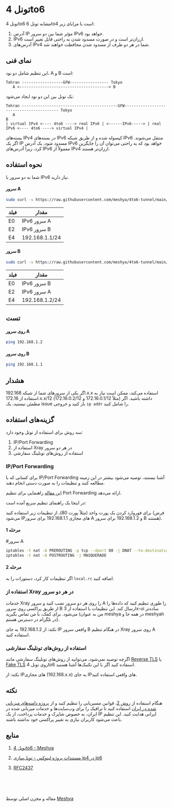 # تونل 4to6

تونل 4to6 مشابه تونل 6to4 است با مزایای زیر:

1. آدرس IP مؤثر شما بین دو سرور IPv6 خواهد بود.
2. IPv6 ارزان‌تر است و در صورت مسدود شدن به راحتی قابل تغییر است.
3. آدرس‌های IPv4 شما در هر دو طرف از مسدود شدن محافظت خواهند شد.

## نمای فنی

این تنظیم شامل دو نود، A و B است:

```
Tehran ------------------GFW----------------- Tokyo 
   A <---------------------------------------> B
```

یک تونل بین این دو نود ایجاد می‌شود:

```
Tehran ------------------------------------------GFW----------------------------------------- Tokyo 
   A                                                                                          B
| virtual IPv4 <---- 4to6 ----> real IPv6 | <------IPv6-----> | real IPv6 <---- 4to6 ----> virtual IPv4 |
```

بسته‌های IPv4 در بسته‌های IPv6 کپسوله شده و از طریق شبکه IPv6 منتقل می‌شوند. اگر یک IP مسدود شود، یک آدرس IPv6 خواهد بود که به راحتی می‌توان آن را جایگزین کرد، زیرا آدرس‌های IPv6 معمولاً از IPv4 ارزان‌تر هستند.

## نحوه استفاده

شما به دو سرور با IPv6 نیاز دارید.

#### سرور A

```bash
sudo curl -s https://raw.githubusercontent.com/meshya/4to6-tunnel/main/scripts/install.sh | bash
```

| فیلد | مقدار |
|------|-------|
| E0   | IPv6 سرور A |
| E2   | IPv6 سرور B |
| E4   | 192.168.1.1/24 |

#### سرور B

```bash
sudo curl -s https://raw.githubusercontent.com/meshya/4to6-tunnel/main/scripts/install.sh | bash
```

| فیلد | مقدار |
|------|-------|
| E0   | IPv6 سرور B |
| E2   | IPv6 سرور A |
| E4   | 192.168.1.2/24 |

## تست

#### روی سرور A

```bash
ping 192.168.1.2
```

#### روی سرور B

```bash
ping 192.168.1.1
```

## هشدار

اگر یکی از سرورهای شما از شبکه 192.168.x.x استفاده می‌کند، ممکن است نیاز به استفاده از 172.16.x.x/12 (مثلاً 172.16.0.1/12 و 172.16.0.2/12) داشته باشید. اگر مطمئن نیستید، یک issue باز کنید و خروجی `ip addr` را شامل کنید.

## گزینه‌های استفاده

سه روش برای استفاده از تونل وجود دارد:

1. IP/Port Forwarding
2. استفاده از Xray در هر دو سرور
3. استفاده از روش‌های تونلینگ سفارشی

### IP/Port Forwarding

برای کسانی که با IP/Port Forwarding آشنا نیستند، توصیه می‌شود بیشتر در این زمینه مطالعه کنند و تنظیمات را به صورت دستی انجام دهند.

[این مقاله](https://tecadmin.net/setting-up-a-port-forwarding-using-iptables-in-linux/) راهنمایی برای تنظیم Port Forwarding ارائه می‌دهد.

در اینجا یک راهنمای تنظیم سریع آمده است:

برای فوروارد کردن یک پورت واحد (مثلاً پورت 80)، از تنظیمات زیر استفاده کنید (فرض می‌شود IPهای مجازی 192.168.1.1 برای سرور A و 192.168.1.2 برای سرور B هستند).

#### مرحله 1

#سرور A
```bash
iptables -t nat -A PREROUTING -p tcp --dport 80 -j DNAT --to-destination 192.168.1.2:80 
iptables -t nat -A POSTROUTING -j MASQUERADE 
```

#### مرحله 2

اگر تنظیمات کار کرد، دستورات را به `local.rc` اضافه کنید.

### استفاده از Xray در هر دو سرور

خدمات Xray را روی هر دو سرور نصب کنید و سرور A را طوری تنظیم کنید که داده‌ها را از طریق پراکسی روی سرور B ارسال کند. این تنظیمات با استفاده از 3x-ui ساده‌تر می‌شود. برای کمک، با من تماس بگیرید (من به عنوان meshya در همه جا و meshyah در تلگرام در دسترس هستم).

نکته: از 192.168.1.2 به جای IP واقعی سرور B در هنگام تنظیم Xray روی سرور A استفاده کنید.

### استفاده از روش‌های تونلینگ سفارشی

اگرچه توصیه نمی‌شود، می‌توانید از روش‌های تونلینگ سفارشی مانند [Reverse TLS](https://github.com/radkesvat/ReverseTlsTunnel) یا [Fake TLS](https://github.com/radkesvat/FakeTlsTunnel) روی تونل 4to6 استفاده کنید اگر با این تکنیک‌ها آشنا هستید.

نکته: از IPهای مجازی (192.168.x.x) به جای IPهای واقعی استفاده کنید.

## نکته

هنگام استفاده از [روش 2](#use-xray-on-both-servers)، قوانین مسیریابی را تنظیم کنید و از [پروژه دامنه‌های میزبانی شده در ایران](https://github.com/bootmortis/iran-hosted-domains) استفاده کنید تا ترافیک را برای وب‌سایت‌ها و خدمات میزبانی شده در ایران، به خصوص شاپرک و خدمات پرداخت، از یک IP ایرانی هدایت کنید. این تنظیم باعث می‌شود کاربران نیازی به تغییر پراکسی خود نداشته باشند.

## منابع

1. [تونل 4to6 - Meshya](https://github.com/meshya/4to6-tunnel)

2. [مستندات پروژه لینوکس - تونل‌سازی ip4 در ip6](https://tldp.org/HOWTO/Linux+IPv6-HOWTO/ch10.html)

3. [RFC2437](http://www.faqs.org/rfcs/rfc2473.html)

<br>
<br>
<br>

مقاله و مخزن اصلی توسط [Meshya](https://github.com/meshya/4to6-tunnel)